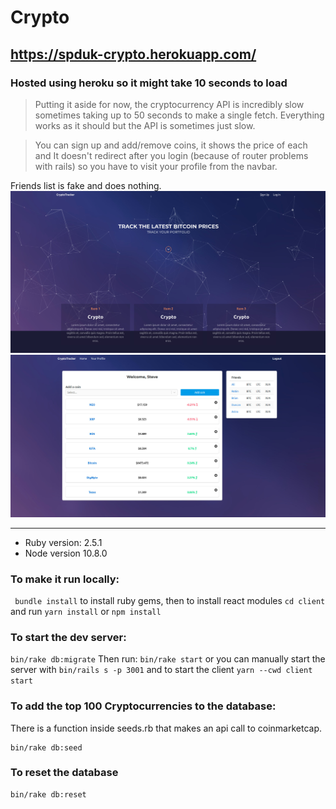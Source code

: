 # Crypto
## https://spduk-crypto.herokuapp.com/
### Hosted using heroku so it might take 10 seconds to load

> Putting it aside for now, the cryptocurrency API is incredibly slow sometimes taking up to 50 seconds to make a single fetch. Everything works as it should but the API is sometimes just slow.

> You can sign up and add/remove coins, it shows the price of each and  It doesn't redirect after you login (because of router problems with rails) so you have to visit your profile from the navbar.

Friends list is fake and does nothing.
![](Crypto.jpg)
![](Profile.jpg)
___
* Ruby version: 2.5.1
* Node version 10.8.0

### To make it run locally:
``` bundle install``` to install ruby gems, then to install react modules ```cd client``` and run ```yarn install``` or ```npm install```

### To start the dev server:
```bin/rake db:migrate```
Then run:
```bin/rake start``` or you can manually start the server with ```bin/rails s -p 3001``` and to start the client ```yarn --cwd client start```




### To add the top 100 Cryptocurrencies to the database: 
There is a function inside seeds.rb that makes an api call to coinmarketcap.
```
bin/rake db:seed
```
### To reset the database
```
bin/rake db:reset
```
